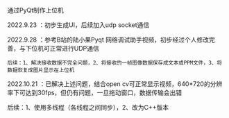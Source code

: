 通过PyQt制作上位机

2022.9.23	：初步生成UI，后续加入udp socket通信

2022.9.28	：参考B站的陆小果Pyqt 网络调试助手视频，初步经过个人修改完善，与下位机可正常进行UDP通信

    后续：1、解决接收数据不完全问题，2、将接收的一帧图像数据保存成文本或PPM文件，3、将数据恢复成图片显示在上位机

2022.10.21      ：已解决上述问题，结合open cv可正常显示视频，640*720的分辨率下可达到30fps，但仍有问题，一旦拖动窗口，数据传输会出错

   后续：1、使用多线程（各线程之间同步），2、改为C++版本
